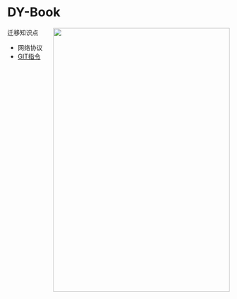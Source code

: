 # DY-Book

<image src='http://d.paper.i4.cn/max/2017/03/20/14/1489990733158_705228.JPG' width='400' height='600' align=right />

迁移知识点

- 网络协议
- [GIT指令](https://github.com/J-DuYa/DY-Book/issues/1)
